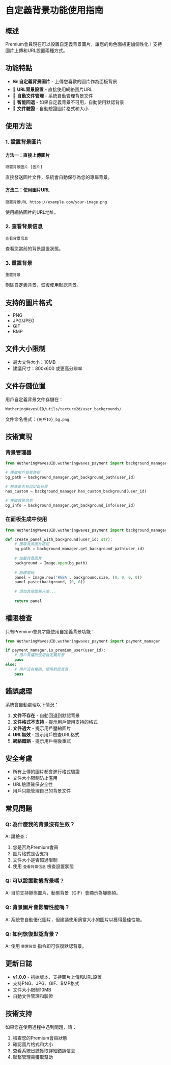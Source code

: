 # 自定義背景功能使用指南

## 概述

Premium會員現在可以設置自定義背景圖片，讓您的角色面板更加個性化！支持圖片上傳和URL設置兩種方式。

## 功能特點

- 🖼️ **自定義背景圖片** - 上傳您喜歡的圖片作為面板背景
- 🔗 **URL背景設置** - 直接使用網絡圖片URL
- 📁 **自動文件管理** - 系統自動管理背景文件
- 🔄 **智能回退** - 如果自定義背景不可用，自動使用默認背景
- 💾 **文件驗證** - 自動驗證圖片格式和大小

## 使用方法

### 1. 設置背景圖片

#### 方法一：直接上傳圖片
```
設置背景圖片 [圖片]
```
直接發送圖片文件，系統會自動保存為您的專屬背景。

#### 方法二：使用圖片URL
```
設置背景URL https://example.com/your-image.png
```
使用網絡圖片的URL地址。

### 2. 查看背景信息
```
查看背景信息
```
查看您當前的背景設置狀態。

### 3. 重置背景
```
重置背景
```
刪除自定義背景，恢復使用默認背景。

## 支持的圖片格式

- PNG
- JPG/JPEG
- GIF
- BMP

## 文件大小限制

- 最大文件大小：10MB
- 建議尺寸：800x600 或更高分辨率

## 文件存儲位置

用戶自定義背景文件存儲在：
```
WutheringWavesUID/utils/texture2d/user_backgrounds/
```

文件命名格式：`{用戶ID}_bg.png`

## 技術實現

### 背景管理器

```python
from WutheringWavesUID.wutheringwaves_payment import background_manager

# 獲取用戶背景路徑
bg_path = background_manager.get_background_path(user_id)

# 檢查是否有自定義背景
has_custom = background_manager.has_custom_background(user_id)

# 獲取背景信息
bg_info = background_manager.get_background_info(user_id)
```

### 在面板生成中使用

```python
from WutheringWavesUID.wutheringwaves_payment import background_manager

def create_panel_with_background(user_id: str):
    # 獲取背景圖片路徑
    bg_path = background_manager.get_background_path(user_id)
    
    # 加載背景圖片
    background = Image.open(bg_path)
    
    # 創建面板
    panel = Image.new('RGBA', background.size, (0, 0, 0, 0))
    panel.paste(background, (0, 0))
    
    # 添加其他面板元素...
    
    return panel
```

## 權限檢查

只有Premium會員才能使用自定義背景功能：

```python
from WutheringWavesUID.wutheringwaves_payment import payment_manager

if payment_manager.is_premium_user(user_id):
    # 用戶有權限使用自定義背景
    pass
else:
    # 用戶沒有權限，使用默認背景
    pass
```

## 錯誤處理

系統會自動處理以下情況：

1. **文件不存在** - 自動回退到默認背景
2. **文件格式不支持** - 提示用戶使用支持的格式
3. **文件過大** - 提示用戶壓縮圖片
4. **URL無效** - 提示用戶檢查URL格式
5. **網絡錯誤** - 提示用戶稍後重試

## 安全考慮

- 所有上傳的圖片都會進行格式驗證
- 文件大小限制防止濫用
- URL驗證確保安全性
- 用戶只能管理自己的背景文件

## 常見問題

### Q: 為什麼我的背景沒有生效？
A: 請檢查：
1. 您是否為Premium會員
2. 圖片格式是否支持
3. 文件大小是否超過限制
4. 使用 `查看背景信息` 檢查設置狀態

### Q: 可以設置動態背景嗎？
A: 目前支持靜態圖片，動態背景（GIF）會顯示為靜態幀。

### Q: 背景圖片會影響性能嗎？
A: 系統會自動優化圖片，但建議使用適當大小的圖片以獲得最佳性能。

### Q: 如何恢復默認背景？
A: 使用 `重置背景` 指令即可恢復默認背景。

## 更新日誌

- **v1.0.0** - 初始版本，支持圖片上傳和URL設置
- 支持PNG、JPG、GIF、BMP格式
- 文件大小限制10MB
- 自動文件管理和驗證

## 技術支持

如果您在使用過程中遇到問題，請：
1. 檢查您的Premium會員狀態
2. 確認圖片格式和大小
3. 查看系統日誌獲取詳細錯誤信息
4. 聯繫管理員獲取幫助

